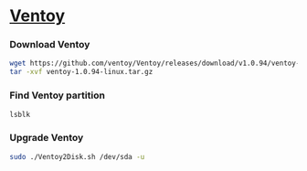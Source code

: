 # [Ventoy](https://www.ventoy.net)

### Download Ventoy
```bash
wget https://github.com/ventoy/Ventoy/releases/download/v1.0.94/ventoy-1.0.94-linux.tar.gz
tar -xvf ventoy-1.0.94-linux.tar.gz
```

### Find Ventoy partition
```bash
lsblk
```

### Upgrade Ventoy
```bash
sudo ./Ventoy2Disk.sh /dev/sda -u
```
